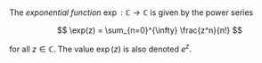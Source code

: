 The *exponential function* $\exp: \mathbb{C} \to \mathbb{C}$ is given by the power series

$$
\exp(z) = \sum_{n=0}^{\infty} \frac{z^n}{n!}
$$

for all $z \in \mathbb{C}$. The value $\exp(z)$ is also denoted $e^z$.
